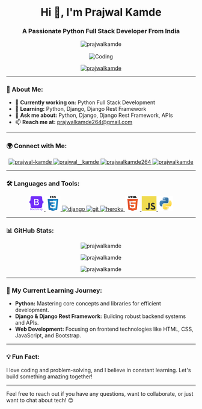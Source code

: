 <h1 align="center">Hi 👋, I'm Prajwal Kamde</h1>
<h3 align="center">A Passionate Python Full Stack Developer From India</h3>
<p align="center">
  <img src="https://komarev.com/ghpvc/?username=prajwalkamde&label=Profile%20views&color=0e75b6&style=flat" alt="prajwalkamde" />
</p>

<p align="center">
  <img align="center" alt="Coding" width="400" src="https://user-images.githubusercontent.com/74038190/212749171-b84692a8-2b04-4e3b-93ca-ac14705da224.gif">
</p>

<p align="center">
  <a href="https://github.com/ryo-ma/github-profile-trophy">
    <img src="https://github-profile-trophy.vercel.app/?username=prajwalkamde" alt="prajwalkamde" />
  </a>
</p>

---

### 🚀 About Me:
- 🔭 **Currently working on:** Python Full Stack Development
- 🌱 **Learning:** Python, Django, Django Rest Framework
- 💬 **Ask me about:** Python, Django, Django Rest Framework, APIs
- 📫 **Reach me at:** [prajwalkamde264@gmail.com](mailto:prajwalkamde264@gmail.com)

---

### 🌍 Connect with Me:
<p align="center">
  <a href="https://www.linkedin.com/in/prajwal-kamde/" target="blank">
    <img align="center" src="https://raw.githubusercontent.com/rahuldkjain/github-profile-readme-generator/master/src/images/icons/Social/linked-in-alt.svg" alt="prajwal-kamde" height="30" width="40" />
  </a>
  <a href="https://instagram.com/prajwal__kamde" target="blank">
    <img align="center" src="https://raw.githubusercontent.com/rahuldkjain/github-profile-readme-generator/master/src/images/icons/Social/instagram.svg" alt="prajwal__kamde" height="30" width="40" />
  </a>
  <a href="https://www.hackerrank.com/prajwalkamde264" target="blank">
    <img align="center" src="https://raw.githubusercontent.com/rahuldkjain/github-profile-readme-generator/master/src/images/icons/Social/hackerrank.svg" alt="prajwalkamde264" height="30" width="40" />
  </a>
  <a href="https://auth.geeksforgeeks.org/user/prajwalkamde" target="blank">
    <img align="center" src="https://raw.githubusercontent.com/rahuldkjain/github-profile-readme-generator/master/src/images/icons/Social/geeks-for-geeks.svg" alt="prajwalkamde" height="30" width="40" />
  </a>
</p>

---

### 🛠️ Languages and Tools:
<p align="center">
  <a href="https://getbootstrap.com" target="_blank">
    <img src="https://raw.githubusercontent.com/devicons/devicon/master/icons/bootstrap/bootstrap-plain-wordmark.svg" alt="bootstrap" width="40" height="40"/>
  </a>
  <a href="https://www.w3schools.com/css/" target="_blank">
    <img src="https://raw.githubusercontent.com/devicons/devicon/master/icons/css3/css3-original-wordmark.svg" alt="css3" width="40" height="40"/>
  </a>
  <a href="https://www.djangoproject.com/" target="_blank">
    <img src="https://cdn.worldvectorlogo.com/logos/django.svg" alt="django" width="40" height="40"/>
  </a>
  <a href="https://git-scm.com/" target="_blank">
    <img src="https://www.vectorlogo.zone/logos/git-scm/git-scm-icon.svg" alt="git" width="40" height="40"/>
  </a>
  <a href="https://heroku.com" target="_blank">
    <img src="https://www.vectorlogo.zone/logos/heroku/heroku-icon.svg" alt="heroku" width="40" height="40"/>
  </a>
  <a href="https://www.w3.org/html/" target="_blank">
    <img src="https://raw.githubusercontent.com/devicons/devicon/master/icons/html5/html5-original-wordmark.svg" alt="html5" width="40" height="40"/>
  </a>
  <a href="https://developer.mozilla.org/en-US/docs/Web/JavaScript" target="_blank">
    <img src="https://raw.githubusercontent.com/devicons/devicon/master/icons/javascript/javascript-original.svg" alt="javascript" width="40" height="40"/>
  </a>
  <a href="https://www.python.org" target="_blank">
    <img src="https://raw.githubusercontent.com/devicons/devicon/master/icons/python/python-original.svg" alt="python" width="40" height="40"/>
  </a>
</p>

---

### 📊 GitHub Stats:
<p align="center">
  <img src="https://github-readme-stats.vercel.app/api?username=prajwalkamde&show_icons=true&locale=en" alt="prajwalkamde" />
</p>

<p align="center">
  <img src="https://github-readme-streak-stats.herokuapp.com/?user=prajwalkamde" alt="prajwalkamde" />
</p>

<p align="center">
  <img src="https://github-readme-stats.vercel.app/api/top-langs?username=prajwalkamde&show_icons=true&locale=en&layout=compact" alt="prajwalkamde" />
</p>

---

### 🌱 My Current Learning Journey:
- **Python:** Mastering core concepts and libraries for efficient development.
- **Django & Django Rest Framework:** Building robust backend systems and APIs.
- **Web Development:** Focusing on frontend technologies like HTML, CSS, JavaScript, and Bootstrap.

---

### 💡 Fun Fact:
I love coding and problem-solving, and I believe in constant learning. Let's build something amazing together!

---

Feel free to reach out if you have any questions, want to collaborate, or just want to chat about tech! 😊
